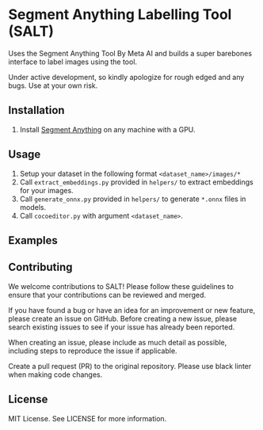 # Segment Anything Labelling Tool (SALT)

Uses the Segment Anything Tool By Meta AI and builds a super barebones interface to label images using the tool.

Under active development, so kindly apologize for rough edged and any bugs. Use at your own risk.

## Installation

1. Install [Segment Anything](https://github.com/facebookresearch/segment-anything) on any machine with a GPU.


## Usage

1. Setup your dataset in the following format `<dataset_name>/images/*`
2. Call `extract_embeddings.py` provided in `helpers/` to extract embeddings for your images.
3. Call `generate_onnx.py` provided in `helpers/` to generate `*.onnx` files in models.
4. Call `cocoeditor.py` with argument `<dataset_name>`. 

## Examples

## Contributing

We welcome contributions to SALT! Please follow these guidelines to ensure that your contributions can be reviewed and merged.

If you have found a bug or have an idea for an improvement or new feature, please create an issue on GitHub. Before creating a new issue, please search existing issues to see if your issue has already been reported.

When creating an issue, please include as much detail as possible, including steps to reproduce the issue if applicable.

Create a pull request (PR) to the original repository. Please use black linter when making code changes.



## License

MIT License. See LICENSE for more information.
